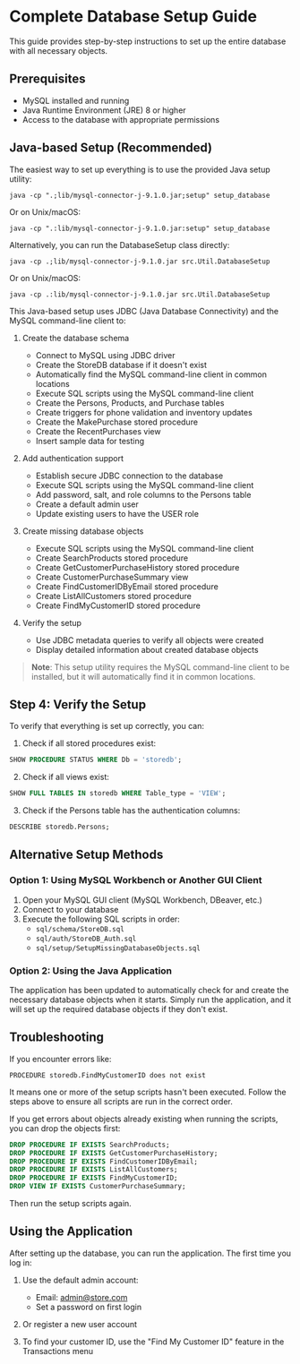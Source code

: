 # Complete Database Setup Guide

This guide provides step-by-step instructions to set up the entire database with all necessary objects.

## Prerequisites

- MySQL installed and running
- Java Runtime Environment (JRE) 8 or higher
- Access to the database with appropriate permissions

## Java-based Setup (Recommended)

The easiest way to set up everything is to use the provided Java setup utility:

```
java -cp ".;lib/mysql-connector-j-9.1.0.jar;setup" setup_database
```

Or on Unix/macOS:
```
java -cp ".:lib/mysql-connector-j-9.1.0.jar:setup" setup_database
```

Alternatively, you can run the DatabaseSetup class directly:

```
java -cp .;lib/mysql-connector-j-9.1.0.jar src.Util.DatabaseSetup
```

Or on Unix/macOS:
```
java -cp .:lib/mysql-connector-j-9.1.0.jar src.Util.DatabaseSetup
```

This Java-based setup uses JDBC (Java Database Connectivity) and the MySQL command-line client to:

1. Create the database schema
   - Connect to MySQL using JDBC driver
   - Create the StoreDB database if it doesn't exist
   - Automatically find the MySQL command-line client in common locations
   - Execute SQL scripts using the MySQL command-line client
   - Create the Persons, Products, and Purchase tables
   - Create triggers for phone validation and inventory updates
   - Create the MakePurchase stored procedure
   - Create the RecentPurchases view
   - Insert sample data for testing

2. Add authentication support
   - Establish secure JDBC connection to the database
   - Execute SQL scripts using the MySQL command-line client
   - Add password, salt, and role columns to the Persons table
   - Create a default admin user
   - Update existing users to have the USER role

3. Create missing database objects
   - Execute SQL scripts using the MySQL command-line client
   - Create SearchProducts stored procedure
   - Create GetCustomerPurchaseHistory stored procedure
   - Create CustomerPurchaseSummary view
   - Create FindCustomerIDByEmail stored procedure
   - Create ListAllCustomers stored procedure
   - Create FindMyCustomerID stored procedure

4. Verify the setup
   - Use JDBC metadata queries to verify all objects were created
   - Display detailed information about created database objects

> **Note**: This setup utility requires the MySQL command-line client to be installed, but it will automatically find it in common locations.

## Step 4: Verify the Setup

To verify that everything is set up correctly, you can:

1. Check if all stored procedures exist:

```sql
SHOW PROCEDURE STATUS WHERE Db = 'storedb';
```

2. Check if all views exist:

```sql
SHOW FULL TABLES IN storedb WHERE Table_type = 'VIEW';
```

3. Check if the Persons table has the authentication columns:

```sql
DESCRIBE storedb.Persons;
```

## Alternative Setup Methods

### Option 1: Using MySQL Workbench or Another GUI Client

1. Open your MySQL GUI client (MySQL Workbench, DBeaver, etc.)
2. Connect to your database
3. Execute the following SQL scripts in order:
   - `sql/schema/StoreDB.sql`
   - `sql/auth/StoreDB_Auth.sql`
   - `sql/setup/SetupMissingDatabaseObjects.sql`

### Option 2: Using the Java Application

The application has been updated to automatically check for and create the necessary database objects when it starts. Simply run the application, and it will set up the required database objects if they don't exist.

## Troubleshooting

If you encounter errors like:

```
PROCEDURE storedb.FindMyCustomerID does not exist
```

It means one or more of the setup scripts hasn't been executed. Follow the steps above to ensure all scripts are run in the correct order.

If you get errors about objects already existing when running the scripts, you can drop the objects first:

```sql
DROP PROCEDURE IF EXISTS SearchProducts;
DROP PROCEDURE IF EXISTS GetCustomerPurchaseHistory;
DROP PROCEDURE IF EXISTS FindCustomerIDByEmail;
DROP PROCEDURE IF EXISTS ListAllCustomers;
DROP PROCEDURE IF EXISTS FindMyCustomerID;
DROP VIEW IF EXISTS CustomerPurchaseSummary;
```

Then run the setup scripts again.

## Using the Application

After setting up the database, you can run the application. The first time you log in:

1. Use the default admin account:
   - Email: admin@store.com
   - Set a password on first login

2. Or register a new user account

3. To find your customer ID, use the "Find My Customer ID" feature in the Transactions menu

